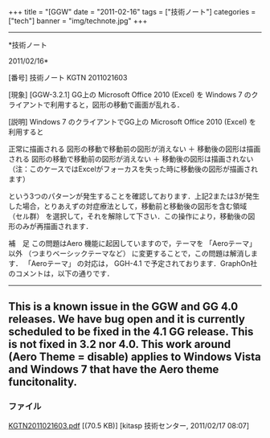﻿+++
title = "[GGW"
date = "2011-02-16"
tags = ["技術ノート"]
categories = ["tech"]
banner = "img/technote.jpg"
+++

-----------------------------------------------------------------------------------------------------------------------------

*技術ノート

2011/02/16*


[番号]
技術ノート KGTN 2011021603

[現象]
[GGW-3.2.1] GG上の Microsoft Office 2010 (Excel) を Windows 7
のクライアントで利用すると，図形の移動で画面が乱れる．

[説明]
Windows 7 のクライアントでGG上の Microsoft Office 2010 (Excel)
を利用すると

正常に描画される
図形の移動で移動前の図形が消えない ＋ 移動後の図形は描画される
図形の移動で移動前の図形が消えない ＋ 移動後の図形は描画されない
（注：このケースではExcelがフォーカスを失った時に移動後の図形が描画されます）

という3つのパターンが発生することを確認しております．上記2または3が発生した場合，とりあえずの対症療法として，移動前と移動後の図形を含む領域
（セル群）
を選択して，それを解除して下さい．この操作により，移動後の図形のみが再描画されます．

補　足
この問題はAero 機能に起因していますので，テーマを 「Aeroテーマ」 以外
（つまりベーシックテーマなど） に変更することで，この問題は解消します．
「Aeroテーマ」 の対応は， GGH-4.1
で予定されております．GraphOn社のコメントは，以下の通りです．

------------------------------------------------------------------------------------------------------------------------------------------------------
This is a known issue in the GGW and GG 4.0 releases. We have bug open
and it is currently scheduled to be fixed in the 4.1 GG release. This is
not fixed in 3.2 nor 4.0. This work around (Aero Theme = disable)
applies to Windows Vista and Windows 7 that have the Aero theme
funcitonality.
------------------------------------------------------------------------------------------------------------------------------------------------------


### ファイル

 
 


[KGTN2011021603.pdf](http://techreport.kitasp.net/attachments/download/485/KGTN2011021603.pdf)
 [(70.5 KB)] [kitasp 技術センター, 2011/02/17
08:07]


 


 

